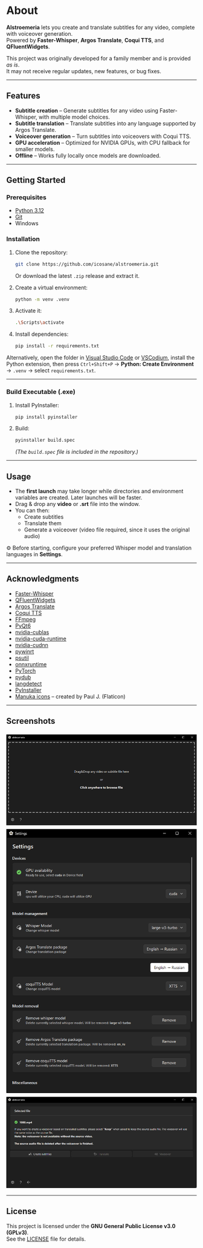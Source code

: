 # About

**Alstroemeria** lets you create and translate subtitles for any video, complete with voiceover generation.  
Powered by **Faster-Whisper**, **Argos Translate**, **Coqui TTS**, and **QFluentWidgets**.

This project was originally developed for a family member and is provided *as is*.  
It may not receive regular updates, new features, or bug fixes.

---

## Features

- **Subtitle creation** – Generate subtitles for any video using Faster-Whisper, with multiple model choices.  
- **Subtitle translation** – Translate subtitles into any language supported by Argos Translate.  
- **Voiceover generation** – Turn subtitles into voiceovers with Coqui TTS.  
- **GPU acceleration** – Optimized for NVIDIA GPUs, with CPU fallback for smaller models.  
- **Offline** – Works fully locally once models are downloaded.  

---

## Getting Started

### Prerequisites
- [Python 3.12](https://www.python.org/downloads/release/python-3129/)  
- [Git](https://git-scm.com/downloads)  
- Windows  

### Installation

1. Clone the repository:
   ```bash
   git clone https://github.com/icosane/alstroemeria.git
   ```
   Or download the latest `.zip` release and extract it.

2. Create a virtual environment:
   ```bash
   python -m venv .venv
   ```

3. Activate it:
   ```bash
   .\Scripts\activate
   ```

4. Install dependencies:
   ```bash
   pip install -r requirements.txt
   ```

Alternatively, open the folder in [Visual Studio Code](https://code.visualstudio.com/download) or [VSCodium](https://github.com/VSCodium/vscodium/releases), install the Python extension, then press `Ctrl+Shift+P` → **Python: Create Environment** → `.venv` → select `requirements.txt`.

---

### Build Executable (.exe)

1. Install PyInstaller:
   ```bash
   pip install pyinstaller
   ```
2. Build:
   ```bash
   pyinstaller build.spec
   ```
   *(The `build.spec` file is included in the repository.)*
---

## Usage

- The **first launch** may take longer while directories and environment variables are created. Later launches will be faster.  
- Drag & drop any **video** or **.srt** file into the window.  
- You can then:
  - Create subtitles  
  - Translate them  
  - Generate a voiceover (video file required, since it uses the original audio)  

⚙️ Before starting, configure your preferred Whisper model and translation languages in **Settings**.

---

## Acknowledgments

- [Faster-Whisper](https://github.com/SYSTRAN/faster-whisper)  
- [QFluentWidgets](https://github.com/zhiyiYo/PyQt-Fluent-Widgets)  
- [Argos Translate](https://github.com/argosopentech/argos-translate)  
- [Coqui TTS](https://github.com/idiap/coqui-ai-TTS)  
- [FFmpeg](https://ffmpeg.org/)  
- [PyQt6](https://pypi.org/project/PyQt6/)  
- [nvidia-cublas](https://pypi.org/project/nvidia-cublas-cu12/)  
- [nvidia-cuda-runtime](https://pypi.org/project/nvidia-cuda-runtime-cu12/)  
- [nvidia-cudnn](https://pypi.org/project/nvidia-cudnn-cu12/)  
- [pywinrt](https://github.com/pywinrt/pywinrt)  
- [psutil](https://github.com/giampaolo/psutil)  
- [onnxruntime](https://github.com/microsoft/onnxruntime)  
- [PyTorch](https://pytorch.org/)  
- [pydub](https://github.com/jiaaro/pydub)  
- [langdetect](https://github.com/Mimino666/langdetect)  
- [PyInstaller](https://pyinstaller.org/)  
- [Manuka icons](https://www.flaticon.com/free-icon/myrtus_8868385) – created by Paul J. (Flaticon)  

---

## Screenshots

<div style="display: flex; flex-direction: column;">
    <img src="./assets/1.png" alt="UI Screenshot" style="margin: 5px 0;" />
    <img src="./assets/2.png" alt="UI Screenshot" style="margin: 5px 0;"/>
    <img src="./assets/3.png" alt="UI Screenshot" style="margin: 5px 0;"/>
</div>  

---

## License

This project is licensed under the **GNU General Public License v3.0 (GPLv3)**.  
See the [LICENSE](./LICENSE) file for details.
